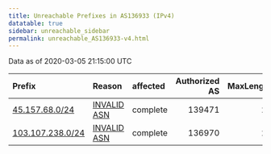 ```yaml
---
title: Unreachable Prefixes in AS136933 (IPv4)
datatable: true
sidebar: unreachable_sidebar
permalink: unreachable_AS136933-v4.html
---
```


Data as of 2020-03-05 21:15:00 UTC


<div class="datatable-begin"></div>

| Prefix                                                     | Reason                                                                                                   | affected   |   Authorized AS |   MaxLength | Anchor                                         |   unreachable /24s |
|:-----------------------------------------------------------|:---------------------------------------------------------------------------------------------------------|:-----------|----------------:|------------:|:-----------------------------------------------|-------------------:|
| [45.157.68.0/24](https://stat.ripe.net/45.157.68.0/24)     | [INVALID ASN](https://rpki-validator.ripe.net/announcement-preview?asn=AS136933&prefix=45.157.68.0/24)   | complete   |          139471 |          24 | [RIPE](unreachable_RIPE_NCC_RPKI_Root-v4.html) |                  1 |
| [103.107.238.0/24](https://stat.ripe.net/103.107.238.0/24) | [INVALID ASN](https://rpki-validator.ripe.net/announcement-preview?asn=AS136933&prefix=103.107.238.0/24) | complete   |          136970 |          24 | [APNIC](unreachable_APNIC_RPKI_Root-v4.html)   |                  1 |

<div class="datatable-end"></div>
